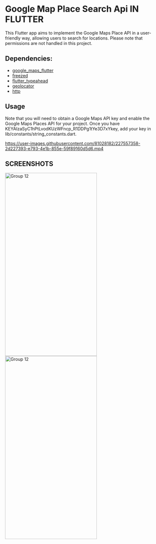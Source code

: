 # Google Map Place Search Api IN FLUTTER
This Flutter app aims to implement the Google Maps Place API in a user-friendly way, allowing users to search for locations.
Please note that permissions are not handled in this project.

## Dependencies:
- [google_maps_flutter](https://pub.dev/packages/google_maps_flutter)
- [freezed](https://pub.dev/packages/freezed)
- [flutter_typeahead](https://pub.dev/packages/flutter_typeahead)
- [geolocator](https://pub.dev/packages/geolocator)
- [http](https://pub.dev/packages/http)

## Usage
Note that you will need to obtain a Google Maps API key and enable the Google Maps Places API for your project.
Once you have KEYAIzaSyC1hPtLvodKUzWFncp_R1DDPg1tYe3D7xYkey, add your key in lib/constants/string_constants.dart.



https://user-images.githubusercontent.com/81028182/227557358-2d227393-e793-4e1b-855e-59f89160d5d6.mp4


## SCREENSHOTS
<img width="300" height="600" alt="Group 12" src="https://user-images.githubusercontent.com/81028182/227563203-cea68b59-3940-4db4-96ac-7a409f091bd1.png">
<img width="300" height="600" alt="Group 12" src="https://user-images.githubusercontent.com/81028182/227560825-e4fed712-c8f4-4b6e-aa9f-8edece7faa67.png">
